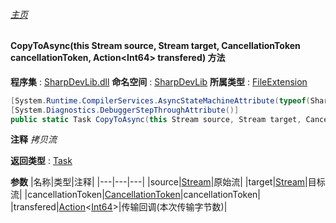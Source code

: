 ###### [主页](./Index.md "主页")
#### CopyToAsync(this Stream source, Stream target, CancellationToken cancellationToken, Action\<Int64\> transfered) 方法
**程序集** : [SharpDevLib.dll](./SharpDevLib.assembly.md "SharpDevLib.dll")
**命名空间** : [SharpDevLib](./SharpDevLib.namespace.md "SharpDevLib")
**所属类型** : [FileExtension](./SharpDevLib.FileExtension.md "FileExtension")
``` csharp
[System.Runtime.CompilerServices.AsyncStateMachineAttribute(typeof(SharpDevLib.FileExtension+<CopyToAsync>d__28))]
[System.Diagnostics.DebuggerStepThroughAttribute()]
public static Task CopyToAsync(this Stream source, Stream target, CancellationToken cancellationToken, Action<Int64> transfered)
```
**注释**
*拷贝流*

**返回类型** : [Task](https://learn.microsoft.com/en-us/dotnet/api/system.threading.tasks.task "Task")

**参数**
|名称|类型|注释|
|---|---|---|
|source|[Stream](https://learn.microsoft.com/en-us/dotnet/api/system.io.stream "Stream")|原始流|
|target|[Stream](https://learn.microsoft.com/en-us/dotnet/api/system.io.stream "Stream")|目标流|
|cancellationToken|[CancellationToken](https://learn.microsoft.com/en-us/dotnet/api/system.threading.cancellationtoken "CancellationToken")|cancellationToken|
|transfered|[Action](https://learn.microsoft.com/en-us/dotnet/api/system.action-1 "Action")\<[Int64](https://learn.microsoft.com/en-us/dotnet/api/system.int64 "Int64")\>|传输回调(本次传输字节数)|


